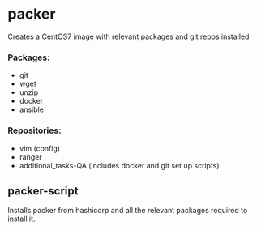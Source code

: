 # packer
Creates a CentOS7 image with relevant packages and git repos installed  
### Packages:  
- git
- wget
- unzip
- docker
- ansible
### Repositories:
- vim (config)
- ranger
- additional_tasks-QA (includes docker and git set up scripts)

## packer-script
Installs packer from hashicorp and all the relevant packages required to install it.
